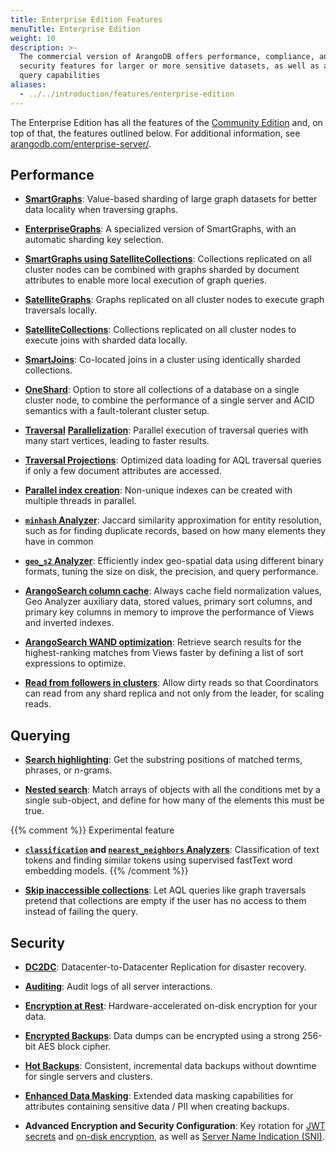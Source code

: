```yaml
---
title: Enterprise Edition Features
menuTitle: Enterprise Edition
weight: 10
description: >-
  The commercial version of ArangoDB offers performance, compliance, and
  security features for larger or more sensitive datasets, as well as additional
  query capabilities
aliases:
  - ../../introduction/features/enterprise-edition
---
```

The Enterprise Edition has all the features of the
[Community Edition](community-edition.md) and, on top of that, the
features outlined below. For additional information, see
[arangodb.com/enterprise-server/](https://www.arangodb.com/enterprise-server/).

## Performance

- [**SmartGraphs**](../../graphs/smartgraphs/_index.md):
  Value-based sharding of large graph datasets for better data locality when
  traversing graphs.

- [**EnterpriseGraphs**](../../graphs/enterprisegraphs/_index.md):
  A specialized version of SmartGraphs, with an automatic sharding key selection.

- [**SmartGraphs using SatelliteCollections**](../../graphs/smartgraphs/_index.md):
  Collections replicated on all cluster nodes can be combined with graphs
  sharded by document attributes to enable more local execution of graph queries.

- [**SatelliteGraphs**](../../graphs/satellitegraphs/_index.md):
  Graphs replicated on all cluster nodes to execute graph traversals locally.

- [**SatelliteCollections**](../../develop/satellitecollections.md):
  Collections replicated on all cluster nodes to execute joins with sharded
  data locally.

- [**SmartJoins**](../../develop/smartjoins.md):
  Co-located joins in a cluster using identically sharded collections.

- [**OneShard**](../../deploy/oneshard.md):
  Option to store all collections of a database on a single cluster node, to
  combine the performance of a single server and ACID semantics with a
  fault-tolerant cluster setup.

- [**Traversal**](../../release-notes/version-3.7/whats-new-in-3-7.md#traversal-parallelization-enterprise-edition)
  [**Parallelization**](../../release-notes/version-3.10/whats-new-in-3-10.md#parallelism-for-sharded-graphs-enterprise-edition):
  Parallel execution of traversal queries with many start vertices, leading to
  faster results.

- [**Traversal Projections**](../../release-notes/version-3.10/whats-new-in-3-10.md#traversal-projections-enterprise-edition):
  Optimized data loading for AQL traversal queries if only a few document
  attributes are accessed.

- [**Parallel index creation**](../../release-notes/version-3.10/whats-new-in-3-10.md#parallel-index-creation-enterprise-edition):
  Non-unique indexes can be created with multiple threads in parallel.

- [**`minhash` Analyzer**](../../index-and-search/analyzers.md#minhash):
  Jaccard similarity approximation for entity resolution, such as for finding
  duplicate records, based on how many elements they have in common

- [**`geo_s2` Analyzer**](../../index-and-search/analyzers.md#geo_s2):
  Efficiently index geo-spatial data using different binary formats, tuning the
  size on disk, the precision, and query performance.

- [**ArangoSearch column cache**](../../release-notes/version-3.10/whats-new-in-3-10.md#arangosearch-column-cache-enterprise-edition):
  Always cache field normalization values, Geo Analyzer auxiliary data,
  stored values, primary sort columns, and primary key columns in memory to
  improve the performance of Views and inverted indexes.

- [**ArangoSearch WAND optimization**](../../index-and-search/arangosearch/performance.md#wand-optimization):
  Retrieve search results for the highest-ranking matches from Views faster by
  defining a list of sort expressions to optimize.

- [**Read from followers in clusters**](../../develop/http-api/documents.md#read-from-followers):
  Allow dirty reads so that Coordinators can read from any shard replica and not
  only from the leader, for scaling reads.

## Querying

- [**Search highlighting**](../../index-and-search/arangosearch/search-highlighting.md):
  Get the substring positions of matched terms, phrases, or _n_-grams.

- [**Nested search**](../../index-and-search/arangosearch/nested-search.md):
  Match arrays of objects with all the conditions met by a single sub-object,
  and define for how many of the elements this must be true.

{{% comment %}} Experimental feature
- **[`classification`](../../index-and-search/analyzers.md#classification) and [`nearest_neighbors` Analyzers](../../index-and-search/analyzers.md#nearest_neighbors)**:
  Classification of text tokens and finding similar tokens using supervised
  fastText word embedding models.
{{% /comment %}}

- [**Skip inaccessible collections**](../../aql/how-to-invoke-aql/with-arangosh.md#skipinaccessiblecollections):
  Let AQL queries like graph traversals pretend that collections are empty if
  the user has no access to them instead of failing the query.

## Security

- [**DC2DC**](../../deploy/arangosync/_index.md):
  Datacenter-to-Datacenter Replication for disaster recovery.

- [**Auditing**](../../operations/security/audit-logging.md):
  Audit logs of all server interactions.

- [**Encryption at Rest**](../../operations/security/encryption-at-rest.md):
  Hardware-accelerated on-disk encryption for your data.

- [**Encrypted Backups**](../../components/tools/arangodump/examples.md#encryption):
  Data dumps can be encrypted using a strong 256-bit AES block cipher.

- [**Hot Backups**](../../operations/backup-and-restore.md#hot-backups):
  Consistent, incremental data backups without downtime for single servers and clusters.

- [**Enhanced Data Masking**](../../components/tools/arangodump/maskings.md#masking-functions):
  Extended data masking capabilities for attributes containing sensitive data
  / PII when creating backups.

- **Advanced Encryption and Security Configuration**:
  Key rotation for [JWT secrets](../../develop/http-api/authentication.md#hot-reload-jwt-secrets)
  and [on-disk encryption](../../develop/http-api/security.md#encryption-at-rest),
  as well as [Server Name Indication (SNI)](../../components/arangodb-server/options.md#--sslserver-name-indication).
